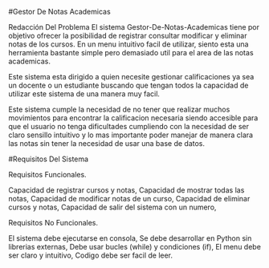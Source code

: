 #Gestor De Notas Academicas

Redacción Del Problema
El sistema Gestor-De-Notas-Academicas tiene por objetivo ofrecer la posibilidad de registrar consultar modificar y eliminar notas de los cursos. En un menu intuitivo facil de utilizar, siento esta una herramienta bastante simple pero demasiado util para el area de las notas academicas.

Este sistema esta dirigido a quien necesite gestionar calificaciones ya sea un docente o un estudiante buscando que tengan todos la capacidad de utilizar este sistema de una manera muy facil.

Este sistema cumple la necesidad de no tener que realizar muchos movimientos para encontrar la calificacion necesaria siendo accesible para que el usuario no tenga dificultades cumpliendo con la necesidad de ser claro sensillo intuitivo y lo mas importante poder manejar de manera clara las notas sin tener la necesidad de usar una base de datos.


#Requisitos Del Sistema

Requisitos Funcionales.

Capacidad de registrar cursos y notas,
Capacidad de mostrar todas las notas,
Capacidad de modificar notas de un curso,
Capacidad de eliminar cursos y notas,
Capacidad de salir del sistema con un numero,

Requisitos No Funcionales.

El sistema debe ejecutarse en consola,
Se debe desarrollar en Python sin librerias externas,
Debe usar bucles (while) y condiciones (if),
El menu debe ser claro y intuitivo,
Codigo debe ser facil de leer.

